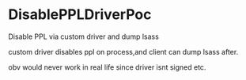 # DisablePPLDriverPoc
Disable PPL via custom driver and dump lsass

custom driver disables ppl on process,and client can dump lsass after.


obv would never work in real life since driver isnt signed etc.
